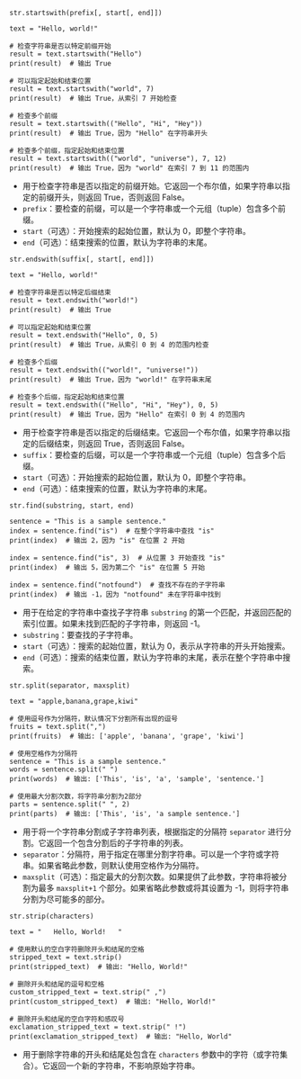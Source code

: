 `str.startswith(prefix[, start[, end]])`
```
text = "Hello, world!"

# 检查字符串是否以特定前缀开始
result = text.startswith("Hello")
print(result)  # 输出 True

# 可以指定起始和结束位置
result = text.startswith("world", 7)
print(result)  # 输出 True，从索引 7 开始检查
  
# 检查多个前缀
result = text.startswith(("Hello", "Hi", "Hey"))
print(result)  # 输出 True，因为 "Hello" 在字符串开头
  
# 检查多个前缀，指定起始和结束位置
result = text.startswith(("world", "universe"), 7, 12)
print(result)  # 输出 True，因为 "world" 在索引 7 到 11 的范围内
```
- 用于检查字符串是否以指定的前缀开始。它返回一个布尔值，如果字符串以指定的前缀开头，则返回 True，否则返回 False。
- `prefix`：要检查的前缀，可以是一个字符串或一个元组（tuple）包含多个前缀。
- `start`（可选）：开始搜索的起始位置，默认为 0，即整个字符串。
- `end`（可选）：结束搜索的位置，默认为字符串的末尾。

`str.endswith(suffix[, start[, end]])`
```
text = "Hello, world!"

# 检查字符串是否以特定后缀结束
result = text.endswith("world!")
print(result)  # 输出 True

# 可以指定起始和结束位置
result = text.endswith("Hello", 0, 5)
print(result)  # 输出 True，从索引 0 到 4 的范围内检查

# 检查多个后缀
result = text.endswith(("world!", "universe!"))
print(result)  # 输出 True，因为 "world!" 在字符串末尾

# 检查多个后缀，指定起始和结束位置
result = text.endswith(("Hello", "Hi", "Hey"), 0, 5)
print(result)  # 输出 True，因为 "Hello" 在索引 0 到 4 的范围内
```
- 用于检查字符串是否以指定的后缀结束。它返回一个布尔值，如果字符串以指定的后缀结束，则返回 True，否则返回 False。
- `suffix`：要检查的后缀，可以是一个字符串或一个元组（tuple）包含多个后缀。
- `start`（可选）：开始搜索的起始位置，默认为 0，即整个字符串。
- `end`（可选）：结束搜索的位置，默认为字符串的末尾。

`str.find(substring, start, end)`
```
sentence = "This is a sample sentence."
index = sentence.find("is")  # 在整个字符串中查找 "is"
print(index)  # 输出 2，因为 "is" 在位置 2 开始

index = sentence.find("is", 3)  # 从位置 3 开始查找 "is"
print(index)  # 输出 5，因为第二个 "is" 在位置 5 开始

index = sentence.find("notfound")  # 查找不存在的子字符串
print(index)  # 输出 -1，因为 "notfound" 未在字符串中找到
```
- 用于在给定的字符串中查找子字符串 `substring` 的第一个匹配，并返回匹配的索引位置。如果未找到匹配的子字符串，则返回 -1。
- `substring`：要查找的子字符串。
- `start`（可选）：搜索的起始位置，默认为 0，表示从字符串的开头开始搜索。
- `end`（可选）：搜索的结束位置，默认为字符串的末尾，表示在整个字符串中搜索。

`str.split(separator, maxsplit)` 
```
text = "apple,banana,grape,kiwi"  
  
# 使用逗号作为分隔符，默认情况下分割所有出现的逗号  
fruits = text.split(",")  
print(fruits)  # 输出: ['apple', 'banana', 'grape', 'kiwi']  
  
# 使用空格作为分隔符  
sentence = "This is a sample sentence."  
words = sentence.split(" ")  
print(words)  # 输出: ['This', 'is', 'a', 'sample', 'sentence.']  
  
# 使用最大分割次数，将字符串分割为2部分  
parts = sentence.split(" ", 2)  
print(parts)  # 输出: ['This', 'is', 'a sample sentence.']
```
- 用于将一个字符串分割成子字符串列表，根据指定的分隔符 `separator` 进行分割。它返回一个包含分割后的子字符串的列表。
- `separator`：分隔符，用于指定在哪里分割字符串。可以是一个字符或字符串。如果省略此参数，则默认使用空格作为分隔符。
- `maxsplit`（可选）：指定最大的分割次数。如果提供了此参数，字符串将被分割为最多 `maxsplit+1` 个部分。如果省略此参数或将其设置为 -1，则将字符串分割为尽可能多的部分。

`str.strip(characters)` 
```
text = "   Hello, World!   "

# 使用默认的空白字符删除开头和结尾的空格
stripped_text = text.strip()
print(stripped_text)  # 输出: "Hello, World!"

# 删除开头和结尾的逗号和空格
custom_stripped_text = text.strip(" ,")
print(custom_stripped_text)  # 输出: "Hello, World!"

# 删除开头和结尾的空白字符和感叹号
exclamation_stripped_text = text.strip(" !")
print(exclamation_stripped_text)  # 输出: "Hello, World"
```
- 用于删除字符串的开头和结尾处包含在 `characters` 参数中的字符（或字符集合）。它返回一个新的字符串，不影响原始字符串。